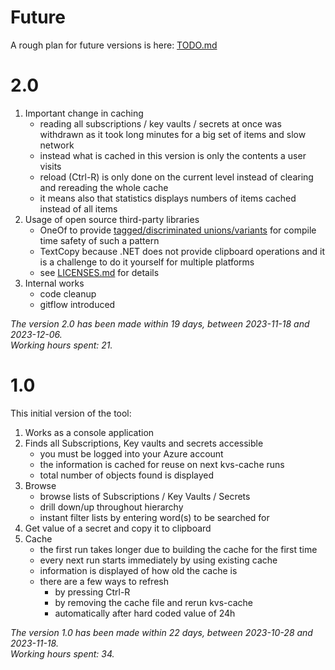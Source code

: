 # Future

A rough plan for future versions is here: [TODO.md](TODO.md)

# 2.0

1. Important change in caching
   - reading all subscriptions / key vaults / secrets at once was withdrawn as it took long minutes for a big set of items and slow network
   - instead what is cached in this version is only the contents a user visits
   - reload (Ctrl-R) is only done on the current level instead of clearing and rereading the whole cache
   - it means also that statistics displays numbers of items cached instead of all items 
1. Usage of open source third-party libraries
   - OneOf to provide [tagged/discriminated unions/variants](https://en.wikipedia.org/wiki/Tagged_union) for compile time safety of such a pattern
   - TextCopy because .NET does not provide clipboard operations and it is a challenge to do it yourself for multiple platforms
   - see [LICENSES.md](LICENSES/LICENCES.md) for details
1. Internal works
   - code cleanup
   - gitflow introduced

_The version 2.0 has been made within 19 days, between 2023-11-18 and 2023-12-06._  
_Working hours spent: 21._

# 1.0

This initial version of the tool:
1. Works as a console application
1. Finds all Subscriptions, Key vaults and secrets accessible
   - you must be logged into your Azure account
   - the information is cached for reuse on next kvs-cache runs
   - total number of objects found is displayed
1. Browse
   - browse lists of Subscriptions / Key Vaults / Secrets
   - drill down/up throughout hierarchy
   - instant filter lists by entering word(s) to be searched for
1. Get value of a secret and copy it to clipboard
1. Cache
   - the first run takes longer due to building the cache for the first time
   - every next run starts immediately by using existing cache
   - information is displayed of how old the cache is
   - there are a few ways to refresh
     - by pressing Ctrl-R
     - by removing the cache file and rerun kvs-cache
     - automatically after hard coded value of 24h

_The version 1.0 has been made within 22 days, between 2023-10-28 and 2023-11-18._  
_Working hours spent: 34._
